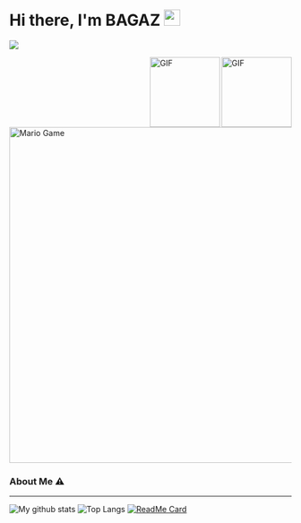 # Hi there, I'm BAGAZ <img src="https://github.com/TheDudeThatCode/TheDudeThatCode/blob/master/Assets/Hi.gif" width="29px">
![](https://visitor-badge.glitch.me/badge?page_id=M4n9-B4G4Z)

<img align="right" alt="GIF" height="125px" src="https://i.giphy.com/media/LMt9638dO8dftAjtco/200.webp" />
<img align="right" alt="GIF" height="125px" src="https://media3.giphy.com/media/ln7z2eWriiQAllfVcn/200w.webp" />


<img src="https://github.com/TheDudeThatCode/TheDudeThatCode/blob/master/Assets/Mario_Gameplay.gif" alt="Mario Game" width="600" />


### About Me ⚠️
___
![My github stats](https://github-readme-stats.vercel.app/api?username=M4n9-B4G4Z&show_icons=true&theme=tokyonight)
![Top Langs](https://github-readme-stats.vercel.app/api/top-langs/?username=M4n9-B4G4Z&hide=css,html&theme=tokyonight)
[![ReadMe Card](https://github-readme-stats.vercel.app/api/pin/?username=M4n9-B4G4Z&repo=M4n9-B4G4Z)](https://github.com/M4n9-B4G4Z/M4n9-B4G4Z/G4zBOTs-Project)
<!--
**MANG-BAGAZ** is a ✨ _special_ ✨ repository because its `README.md` (this file) appears on your GitHub profile.



**Personal Stuffs:**
- 🔭 I’m currently working on my campus project
- 🌱 I’m currently learning typescript
- ✨ Interested in backend-ish things 
- 🤔 Looking for help with my [Github](https://github.com/XP-TN)
- 📫 Reach me via [whatsapp](https://wa.me/6289655478810) or [facebook](https://www.facebook.com/adm.tidakperlutenar.5/)


[![🦉 My github stats](https://github-readme-stats.vercel.app/api?username=M4n9-B4G4Z&show_icons=true&hide_border=true&hide=issues)](https://github.com/XP-TN)


